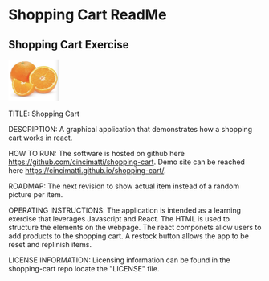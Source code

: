 # Shopping Cart ReadMe
## Shopping Cart Exercise
<img src= "orange.png" width='100'>

TITLE:
Shopping Cart

DESCRIPTION:
A graphical application that demonstrates how a shopping cart works in react.

HOW TO RUN:
The software is hosted on github here https://github.com/cincimatti/shopping-cart.
Demo site can be reached here https://cincimatti.github.io/shopping-cart/.

ROADMAP:
The next revision to show actual item instead of a random picture per item.

OPERATING INSTRUCTIONS:
The application is intended as a learning exercise that leverages Javascript and React. 
The HTML is used to structure the elements on the webpage.
The react componets allow users to add products to the shopping cart. 
A restock button allows the app to be reset and replinish items.

LICENSE INFORMATION:
Licensing information can be found in the shopping-cart repo locate the "LICENSE" file.